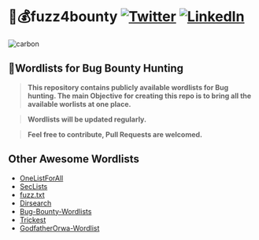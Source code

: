 # 🚀💰fuzz4bounty [![Twitter](https://img.shields.io/badge/0xPugazh-%231DA1F2.svg?logo=Twitter&logoColor=white)](https://twitter.com/0xPugazh) [![LinkedIn](https://img.shields.io/badge/0xPugazh-%230077B5.svg?logo=linkedin&logoColor=white)](https://linkedin.com/in/0xPugazh)

![carbon](https://user-images.githubusercontent.com/75373225/227513641-317d79d5-82ff-420e-b524-214555426dc2.png)

## 🚀Wordlists for Bug Bounty Hunting

> **This repository contains publicly available wordlists for Bug hunting. The main Objective for creating this repo is to bring all the available worlists at one place.**

> **Wordlists will be updated regularly.**

> **Feel free to contribute, Pull Requests are welcomed.**

## Other Awesome  Wordlists
+ [OneListForAll](https://github.com/six2dez/OneListForAll)
+ [SecLists](https://github.com/danielmiessler/SecLists)
+ [fuzz.txt](https://github.com/Bo0oM/fuzz.txt)
+ [Dirsearch](https://raw.githubusercontent.com/maurosoria/dirsearch/master/db/dicc.txt)
+ [Bug-Bounty-Wordlists](https://raw.githubusercontent.com/Karanxa/Bug-Bounty-Wordlists/main/fuzz.txt)
+ [Trickest](https://github.com/trickest/wordlists)
+ [GodfatherOrwa-Wordlist](https://github.com/orwagodfather/WordList)

